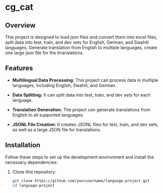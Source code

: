 # cg_cat

## Overview

This project is designed to load json files and convert them into excel files, split data into test, train, and dev sets for English, German, and Swahili languages, Generate translation from English to multiple languages, create one large json file for the trranslations.

## Features

- **Multilingual Data Processing:** This project can process data in multiple languages, including English, Swahili, and German.

- **Data Splitting:** It can split data into test, train, and dev sets for each language.

- **Translation Generation:** The project can generate translations from English to all supported languages.

- **JSONL File Creation:** It creates JSONL files for test, train, and dev sets, as well as a large JSON file for translations.

## Installation

Follow these steps to set up the development environment and install the necessary dependencies:

1. Clone this repository:

   ```bash
   git clone https://github.com/yourusername/language-project.git
   cd language-project
